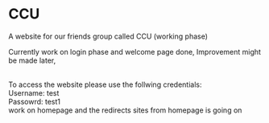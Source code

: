 # CCU
A website for our friends group called CCU (working phase)

Currently work on login phase and welcome page done, Improvement might be made later,

<br>
To access the website please use the follwing credentials:
<br>
Username: test <br>
Passowrd: test1
<br>
work on homepage and the redirects sites from homepage is going on
